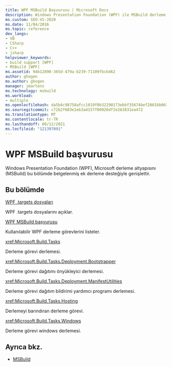 ```yaml
---
title: WPF MSBuild Başvurusu | Microsoft Docs
description: Windows Presentation Foundation (WPF) ile MSBuild derleme altyapısını genişletmeyi öğrenin.
ms.custom: SEO-VS-2020
ms.date: 11/04/2016
ms.topic: reference
dev_langs:
- VB
- CSharp
- C++
- jsharp
helpviewer_keywords:
- build support [WPF]
- MSBuild [WPF]
ms.assetid: 94b12890-365d-479a-b239-71109fbcb462
author: ghogen
ms.author: ghogen
manager: jmartens
ms.technology: msbuild
ms.workload:
- multiple
ms.openlocfilehash: da5b4c98758afcc1019f0b32290173ebbf35674bef2801bb0636fa888ba05787
ms.sourcegitcommit: c72b2f603e1eb3a4157f00926df2e263831ea472
ms.translationtype: MT
ms.contentlocale: tr-TR
ms.lasthandoff: 08/12/2021
ms.locfileid: "121397091"
---
```

# <a name="wpf-msbuild-reference"></a>WPF MSBuild başvurusu

Windows Presentation Foundation (WPF), Microsoft derleme altyapısını (MSBuild) bu bölümde belgelenmiş ek derleme desteğiyle genişlettir.

## <a name="in-this-section"></a>Bu bölümde

[WPF .targets dosyaları](../msbuild/wpf-dot-targets-files.md)

WPF .targets dosyalarını açıklar.

[WPF MSBuild başvurusu](../msbuild/wpf-msbuild-task-reference.md)

Kullanılabilir WPF derleme görevlerini listeler.

<xref:Microsoft.Build.Tasks>

Derleme görevi derlemesi.

<xref:Microsoft.Build.Tasks.Deployment.Bootstrapper>

Derleme görevi dağıtımı önyükleyici derlemesi.

<xref:Microsoft.Build.Tasks.Deployment.ManifestUtilities>

Derleme görevi dağıtım bildirimi yardımcı programı derlemesi.

<xref:Microsoft.Build.Tasks.Hosting>

Derlemeyi barındıran derleme görevi.

<xref:Microsoft.Build.Tasks.Windows>

Derleme görevi windows derlemesi.

## <a name="see-also"></a>Ayrıca bkz.

- [MSBuild](../msbuild/msbuild.md)

